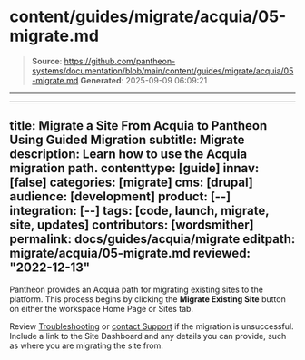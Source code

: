 # content/guides/migrate/acquia/05-migrate.md

> **Source**: https://github.com/pantheon-systems/documentation/blob/main/content/guides/migrate/acquia/05-migrate.md
> **Generated**: 2025-09-09 06:09:21

---

---
title: Migrate a Site From Acquia to Pantheon Using Guided Migration
subtitle: Migrate
description: Learn how to use the Acquia migration path.
contenttype: [guide]
innav: [false]
categories: [migrate]
cms: [drupal]
audience: [development]
product: [--]
integration: [--]
tags: [code, launch, migrate, site, updates]
contributors: [wordsmither]
permalink: docs/guides/acquia/migrate
editpath: migrate/acquia/05-migrate.md
reviewed: "2022-12-13"
---

Pantheon provides an Acquia path for migrating existing sites to the platform. This process begins by clicking the **Migrate Existing Site** button on either the workspace Home Page or Sites tab.

<Partial file="migrate/migrate-drupal.md" />

Review [Troubleshooting](/guides/acquia/troubleshooting) or [contact Support](/guides/support/contact-support/) if the migration is unsuccessful. Include a link to the Site Dashboard and any details you can provide, such as where you are migrating the site from.
